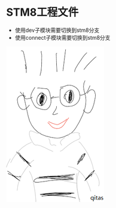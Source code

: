 # STM8工程文件

- 使用dev子模块需要切换到stm8分支
- 使用connect子模块需要切换到stm8分支

[![sites](IAR/qitas.png)](http://qitas.cn)